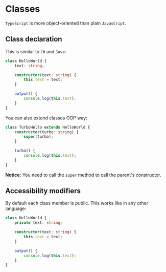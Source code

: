 # Classes

`TypeScript` is more object-oriented than plain `JavasCript`. 

## Class declaration

This is similar to `C#` and `Java`:

```ts
class HelloWorld {
    text: string;

    constructor(text: string) {
        this.text = text;
    }

    output() {
        console.log(this.text);
    }
}
```

You can also extend classes OOP way:

```ts
class TurboHello extends HelloWorld {
    constructor(turbo: string) {
        super(turbo);
    }

    turbo() {
        console.log(this.text);
    }
}
```

__Notice:__ You need to call the `super` method to call the parent's constructor.

## Accessibility modifiers

By default each class member is public. This works like in any other language:

```ts
class HelloWorld {
    private text: string;

    constructor(text: string) {
        this.text = text;
    }

    output() {
        console.log(this.text);
    }
}
```